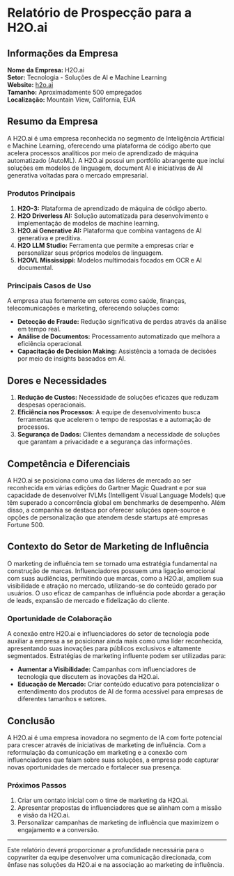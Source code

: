 # Relatório de Prospecção para a H2O.ai

## Informações da Empresa

**Nome da Empresa:** H2O.ai  
**Setor:** Tecnologia - Soluções de AI e Machine Learning  
**Website:** [h2o.ai](https://h2o.ai/)  
**Tamanho:** Aproximadamente 500 empregados  
**Localização:** Mountain View, California, EUA

## Resumo da Empresa

A H2O.ai é uma empresa reconhecida no segmento de Inteligência Artificial e Machine Learning, oferecendo uma plataforma de código aberto que acelera processos analíticos por meio de aprendizado de máquina automatizado (AutoML). A H2O.ai possui um portfólio abrangente que inclui soluções em modelos de linguagem, document AI e iniciativas de AI generativa voltadas para o mercado empresarial.

### Produtos Principais

1. **H2O-3:** Plataforma de aprendizado de máquina de código aberto.
2. **H2O Driverless AI:** Solução automatizada para desenvolvimento e implementação de modelos de machine learning.
3. **H2O.ai Generative AI:** Plataforma que combina vantagens de AI generativa e preditiva.
4. **H2O LLM Studio:** Ferramenta que permite a empresas criar e personalizar seus próprios modelos de linguagem.
5. **H2OVL Mississippi:** Modelos multimodais focados em OCR e AI documental.

### Principais Casos de Uso

A empresa atua fortemente em setores como saúde, finanças, telecomunicações e marketing, oferecendo soluções como:

- **Detecção de Fraude:** Redução significativa de perdas através da análise em tempo real.
- **Análise de Documentos:** Processamento automatizado que melhora a eficiência operacional.
- **Capacitação de Decision Making:** Assistência a tomada de decisões por meio de insights baseados em AI.

## Dores e Necessidades

1. **Redução de Custos:** Necessidade de soluções eficazes que reduzam despesas operacionais.
2. **Eficiência nos Processos:** A equipe de desenvolvimento busca ferramentas que acelerem o tempo de respostas e a automação de processos.
3. **Segurança de Dados:** Clientes demandam a necessidade de soluções que garantam a privacidade e a segurança das informações.

## Competência e Diferenciais

A H2O.ai se posiciona como uma das líderes de mercado ao ser reconhecida em várias edições do Gartner Magic Quadrant e por sua capacidade de desenvolver IVLMs (Intelligent Visual Language Models) que têm superado a concorrência global em benchmarks de desempenho. Além disso, a companhia se destaca por oferecer soluções open-source e opções de personalização que atendem desde startups até empresas Fortune 500.

## Contexto do Setor de Marketing de Influência

O marketing de influência tem se tornado uma estratégia fundamental na construção de marcas. Influenciadores possuem uma ligação emocional com suas audiências, permitindo que marcas, como a H2O.ai, ampliem sua visibilidade e atração no mercado, utilizando-se do conteúdo gerado por usuários. O uso eficaz de campanhas de influência pode abordar a geração de leads, expansão de mercado e fidelização do cliente.

### Oportunidade de Colaboração

A conexão entre H2O.ai e influenciadores do setor de tecnologia pode auxiliar a empresa a se posicionar ainda mais como uma líder reconhecida, apresentando suas inovações para públicos exclusivos e altamente segmentados. Estratégias de marketing influente podem ser utilizadas para:

- **Aumentar a Visibilidade:** Campanhas com influenciadores de tecnologia que discutem as inovações da H2O.ai.
- **Educação de Mercado:** Criar conteúdo educativo para potencializar o entendimento dos produtos de AI de forma acessível para empresas de diferentes tamanhos e setores.

## Conclusão

A H2O.ai é uma empresa inovadora no segmento de IA com forte potencial para crescer através de iniciativas de marketing de influência. Com a reformulação da comunicação em marketing e a conexão com influenciadores que falam sobre suas soluções, a empresa pode capturar novas oportunidades de mercado e fortalecer sua presença.

### Próximos Passos

1. Criar um contato inicial com o time de marketing da H2O.ai.
2. Apresentar propostas de influenciadores que se alinham com a missão e visão da H2O.ai.
3. Personalizar campanhas de marketing de influência que maximizem o engajamento e a conversão.

---

Este relatório deverá proporcionar a profundidade necessária para o copywriter da equipe desenvolver uma comunicação direcionada, com ênfase nas soluções da H2O.ai e na associação ao marketing de influência.
